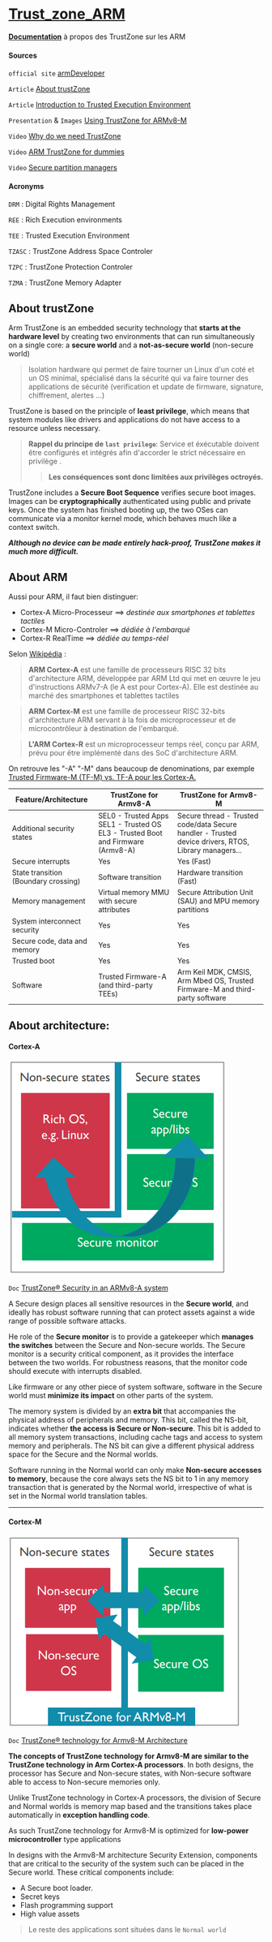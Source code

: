 # <ins>Trust_zone_ARM </ins>

 <ins>**Documentation**</ins> à propos des TrustZone sur les ARM

#### Sources

``official site`` [armDeveloper](https://developer.arm.com/ip-products/security-ip/trustzone)

``Article`` [About trustZone](https://www.microcontrollertips.com/embedded-security-brief-arm-trustzone-explained/)

``Article`` [Introduction to Trusted Execution Environment](https://blog.quarkslab.com/introduction-to-trusted-execution-environment-arms-trustzone.html)

``Presentation`` & ``Images`` [Using TrustZone for ARMv8-M](https://www2.keil.com/docs/default-source/default-document-library/using_trustzone_on_arm_cortex-m23_and_cortex-m33.pdf?sfvrsn=2)

``Video`` [Why do we need TrustZone](https://youtu.be/5D2TJztL4CE)

``Video`` [ARM TrustZone for dummies](https://www.youtube.com/watch?v=ecBByjwny3s)

``Video`` [Secure partition managers](https://www.youtube.com/watch?v=72OtwkavOvM)

#### Acronyms

``DRM`` : Digital Rights Management

``REE`` : Rich Execution environments

``TEE`` : Trusted Execution Environment

``TZASC`` : TrustZone Address Space Controler

``TZPC`` : TrustZone Protection Controler

``TZMA`` : TrustZone Memory Adapter


## About trustZone

Arm TrustZone is an embedded security technology that **starts at the hardware level** by creating two environments that can run simultaneously on a single core: a **secure world** and a **not-as-secure world** (non-secure world)

> Isolation hardware qui permet de faire tourner un Linux d'un coté et un OS minimal, spécialisé dans la sécurité qui va faire tourner des applications de sécurité (verification et update de firmware, signature, chiffrement, alertes ...)

TrustZone is based on the principle of **least privilege**, which means that system modules like drivers and applications do not have access to a resource unless necessary.

> **Rappel du principe de ``last privilege``**:
Service et éxécutable doivent être configurés et intégrés afin d'accorder le strict nécessaire en privilège .
>> **Les conséquences sont donc limitées aux privilèges octroyés.**

TrustZone includes a **Secure Boot Sequence** verifies secure boot images. Images can be **cryptographically** authenticated using public and private keys. Once the system has finished booting up, the two OSes can communicate via a monitor kernel mode, which behaves much like a context switch.

***Although no device can be made entirely hack-proof, TrustZone makes it much more difficult.***


## About ARM

Aussi pour ARM, il faut bien distinguer:
* Cortex-A  Micro-Processeur ==> *destinée aux smartphones et tablettes tactiles*
*	Cortex-M Micro-Controler ==> *dédiée à l'embarqué*
*	Cortex-R RealTime ==> *dédiée au temps-réel*

Selon [Wikipédia](https://fr.wikipedia.org/wiki/Architecture_ARM) :

> **ARM Cortex-A** est une famille de processeurs RISC 32 bits d'architecture ARM, développée par ARM Ltd qui met en œuvre le jeu d'instructions ARMv7-A (le A est pour Cortex-A). Elle est destinée au marché des smartphones et tablettes tactiles

> **ARM Cortex-M** est une famille de processeur RISC 32-bits d'architecture ARM servant à la fois de microprocesseur et de microcontrôleur à destination de l'embarqué.

> **L'ARM Cortex-R** est un microprocesseur temps réel, conçu par ARM, prévu pour être implémenté dans des SoC d'architecture ARM.

On retrouve les "-A" "-M" dans beaucoup de denominations, par exemple [Trusted Firmware-M (TF-M)  vs.  TF-A pour les Cortex-A.](https://developer.arm.com/ip-products/security-ip/trustzone)

Feature/Architecture | TrustZone for Armv8-A | TrustZone for Armv8-M
-------------------- | --------------------- | ---------------------
Additional security states | SEL0 - Trusted Apps SEL1 - Trusted OS EL3 - Trusted Boot and Firmware (Armv8-A) |	Secure thread - Trusted code/data Secure handler - Trusted device drivers, RTOS, Library managers...
Secure interrupts |	Yes |	Yes (Fast)
State transition (Boundary crossing) | Software transition | Hardware transition (Fast)
Memory management |	Virtual memory MMU with secure attributes |	Secure Attribution Unit (SAU) and MPU memory partitions
System interconnect security | Yes | Yes
Secure code, data and memory | Yes | Yes
Trusted boot | Yes | Yes
Software | Trusted Firmware-A (and third-party TEEs) | Arm Keil MDK, CMSIS, Arm Mbed OS, Trusted Firmware-M and third-party software

## About architecture:

#### Cortex-A
![TrustZone_cortex-A](Images/Schemas_TZ_cortex-A.PNG)

``Doc`` [TrustZone® Security in an ARMv8-A system](https://developer.arm.com/documentation/100935/0100/Security-in-ARMv8-A-systems-)

A Secure design places all sensitive resources in the **Secure world**, and ideally  has robust software running that can protect assets against a wide range of possible software attacks.

He role of the **Secure monitor** is to provide a gatekeeper which **manages the switches** between the Secure and Non-secure worlds.
The Secure monitor is a security critical component, as it provides the interface between the two worlds. For robustness reasons, that the monitor code should execute with interrupts disabled.

Like firmware or any other piece of system software, software in the Secure world must **minimize its impact** on other parts of the system.

The memory system is divided by an **extra bit** that accompanies the physical address of peripherals and memory. This bit, called the NS-bit, indicates whether **the access is Secure or Non-secure**. This bit is added to all memory system transactions, including cache tags and access to system memory and peripherals. The NS bit can give a different physical address space for the Secure and the Normal worlds.

Software running in the Normal world can only make **Non-secure accesses to memory**, because the core always sets the NS bit to 1 in any memory transaction that is generated by the Normal world, irrespective of what is set in the Normal world translation tables.

---
#### Cortex-M
![TrustZone](Images/Schemas_TZ_cortex-M.PNG)

``Doc`` [TrustZone® technology for Armv8-M Architecture](https://developer.arm.com/documentation/100690/0201)

**The concepts of TrustZone technology for Armv8-M are similar to the TrustZone technology in Arm Cortex-A processors**. In both designs, the processor has Secure and Non-secure states, with Non-secure software able to access to Non-secure memories only.

Unlike TrustZone technology in Cortex-A processors, the division of Secure and Normal worlds is memory map based and the transitions takes place automatically in **exception handling code**.

As such TrustZone technology for Armv8-M is optimized for **low-power microcontroller** type applications

In designs with the Armv8-M architecture Security Extension, components that are critical to the security of the system such can be placed in the Secure world. These critical components include:

* A Secure boot loader.
* Secret keys
* Flash programming support
* High value assets

> Le reste des applications sont situées dans le ``Normal world``
